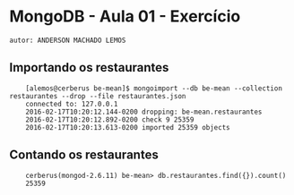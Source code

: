 # MongoDB - Aula 01 - Exercício
    autor: ANDERSON MACHADO LEMOS

## Importando os restaurantes

```
    [alemos@cerberus be-mean]$ mongoimport --db be-mean --collection restaurantes --drop --file restaurantes.json
    connected to: 127.0.0.1
    2016-02-17T10:20:12.144-0200 dropping: be-mean.restaurantes
    2016-02-17T10:20:12.892-0200 check 9 25359
    2016-02-17T10:20:13.613-0200 imported 25359 objects

```

## Contando os restaurantes

```
    cerberus(mongod-2.6.11) be-mean> db.restaurantes.find({}).count()
    25359

```

